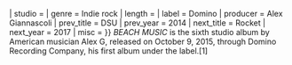 | studio = | genre = Indie rock | length = | label = Domino | producer = Alex Giannascoli | prev_title = DSU | prev_year = 2014 | next_title = Rocket | next_year = 2017 | misc = }} _BEACH MUSIC_ is the sixth studio album by American musician Alex G, released on October 9, 2015, through Domino Recording Company, his first album under the label.[1]
